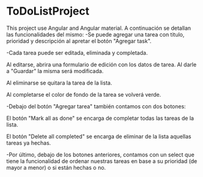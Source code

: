 # ToDoListProject

This project use Angular and Angular material.
A continuación se detallan las funcionalidades del mismo:
-Se puede agregar una tarea con titulo, prioridad y descripción al apretar el botón "Agregar task".

-Cada tarea puede ser editada, eliminada y completada.

Al editarse, abrira una formulario de edición con los datos de tarea. Al darle a "Guardar" la misma será modificada.

Al eliminarse se quitara la tarea de la lista.

Al completarse el color de fondo de la tarea se volverá verde.

-Debajo del botón "Agregar tarea" también contamos con dos botones:

El botón "Mark all as done" se encarga de completar todas las tareas de la lista.

El botón "Delete all completed" se encarga de eliminar de la lista aquellas tareas ya hechas.

-Por último, debajo de los botones anteriores, contamos con un select que tiene la funcionalidad de ordenar nuestras tareas en base a su prioridad (de mayor a menor) o si están hechas o no.
